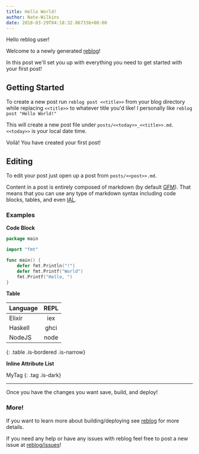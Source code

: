 ```yaml
---
title: Hello World!
author: Nate-Wilkins
date: 2018-03-29T04:18:32.867336+00:00
---
```


<!-- excerpt -->
Hello reblog user!

Welcome to a newly generated
[reblog](https://github.com/Nate-Wilkins/reblog)!

In this post we'll set you up with everything you need to get started with your first post!
<!-- excerpt -->

## Getting Started

To create a new post run `reblog post <<title>>` from your blog directory while replacing
`<<title>>` to whatever title you'd like! I personally like `reblog post "Hello World!"`

This will create a new post file under `posts/<<today>>_<<title>>.md`. `<<today>>` is your local date time.

Voilà! You have created your first post!

## Editing

To edit your post just open up a post from `posts/<<post>>.md`.

Content in a post is entirely composed of markdown (by default [GFM](https://github.github.com/gfm/)).
That means that you can use any type of markdown syntax including code blocks, tables, and even [IAL](https://kramdown.gettalong.org/syntax.html#block-ials).

### Examples

__Code Block__

```go
package main

import "fmt"

func main() {
	defer fmt.Println("!")
	defer fmt.Printf("World")
	fmt.Printf("Hello, ")
}
```

__Table__

Language | REPL
:------- | :----:
Elixir   | iex
Haskell  | ghci
NodeJS   | node
{: .table .is-bordered .is-narrow}

__Inline Attribute List__

MyTag
{: .tag .is-dark}

---

Once you have the changes you want save, build, and deploy!

### More!

If you want to learn more about building/deploying see [reblog](https://github.com/Nate-Wilkins/reblog)
for more details.

If you need any help or have any issues with reblog feel free to post
a new issue at
[reblog/issues](https://github.com/Nate-Wilkins/sblog/issues)!
